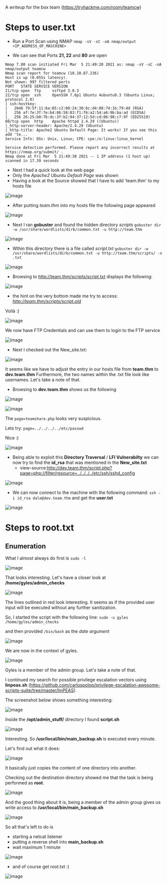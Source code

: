 A writeup for the box team (https://tryhackme.com/room/teamcw)

# Steps to user.txt
* Run a Port Scan using NMAP
`nmap -sV -sC -oA nmap/output <IP_ADDRESS_OF_MASCHINE>`

* We can see that Ports **21, 22** and **80** are open

```
Nmap 7.80 scan initiated Fri Mar  5 21:49:20 2021 as: nmap -sV -sC -oA nmap/output teamcw
Nmap scan report for teamcw (10.10.87.236)
Host is up (0.055s latency).
Not shown: 997 filtered ports
PORT   STATE SERVICE VERSION
21/tcp open  ftp     vsftpd 3.0.3
22/tcp open  ssh     OpenSSH 7.6p1 Ubuntu 4ubuntu0.3 (Ubuntu Linux; protocol 2.0)
| ssh-hostkey: 
|   2048 79:5f:11:6a:85:c2:08:24:30:6c:d4:88:74:1b:79:4d (RSA)
|   256 af:7e:3f:7e:b4:86:58:83:f1:f6:a2:54:a6:9b:ba:ad (ECDSA)
|_  256 26:25:b0:7b:dc:3f:b2:94:37:12:5d:cd:06:98:c7:9f (ED25519)
80/tcp open  http    Apache httpd 2.4.29 ((Ubuntu))
|_http-server-header: Apache/2.4.29 (Ubuntu)
|_http-title: Apache2 Ubuntu Default Page: It works! If you see this add 'te...
Service Info: OSs: Unix, Linux; CPE: cpe:/o:linux:linux_kernel

Service detection performed. Please report any incorrect results at https://nmap.org/submit/ .
Nmap done at Fri Mar  5 21:49:38 2021 -- 1 IP address (1 host up) scanned in 17.39 seconds
```


* Next I had a quick look at the web page
* Only the _Apache2 Ubuntu Default Page_ was shown
* Having a look at the Source showed that I have to add 'team.thm' to my hosts file


![image](https://user-images.githubusercontent.com/78683952/110202466-24dc1100-7e69-11eb-8fb3-ff424a266bd9.png)


* After putting _team.thm_ into my hosts file the following page appeared

![image](https://user-images.githubusercontent.com/78683952/110202498-59e86380-7e69-11eb-9058-0cab1a29e2eb.png)


* Next I ran **gobuster** and found the hidden directory *scripts*
`gobuster dir -w /usr/share/wordlists/dirb/common.txt -u http://team.thm`

![image](https://user-images.githubusercontent.com/78683952/110202590-04f91d00-7e6a-11eb-8267-ee5f922b27c5.png)


* Wthin this directory there is a file called *script.txt*
`gobuster dir -w /usr/share/wordlists/dirb/common.txt -u http://team.thm/scripts/ -x .txt`

![image](https://user-images.githubusercontent.com/78683952/110202593-104c4880-7e6a-11eb-9aa7-bc1f84518ea0.png)


* Browsing to http://team.thm/scripts/script.txt displays the following:

![image](https://user-images.githubusercontent.com/78683952/110202629-52758a00-7e6a-11eb-81f0-f54c1c889b14.png)

* the hint on the very bottom made me try to access: _http://team.thm/scripts/script.old_

Voilà :) 

![image](https://user-images.githubusercontent.com/78683952/110240335-b7ed7780-7f4b-11eb-8621-673f0419cc35.png)


We now have FTP Credentials and can use them to login to the FTP service 

![image](https://user-images.githubusercontent.com/78683952/110202739-fa8b5300-7e6a-11eb-9ab1-b9aef3554d17.png)

* Next I checked out the New_site.txt:

![image](https://user-images.githubusercontent.com/78683952/110239455-38f64000-7f47-11eb-828b-bf4357747af5.png)


It seems like we have to adjust the entry in our hosts file from **team.thm** to **dev.team.thm**
Furthermore, the two names within the .txt file look like usernames. Let's take a note of that.

* Browsing to **dev.team.thm** shows us the following

![image](https://user-images.githubusercontent.com/78683952/110202886-a3d24900-7e6b-11eb-8d29-7f1f9eb68215.png)


![image](https://user-images.githubusercontent.com/78683952/110202911-b8164600-7e6b-11eb-8236-3e5e6ca11af1.png)

The `page=teamshare.php` looks very suspicious.

Lets try: `page=../../../../etc/passwd `

Nice :)

![image](https://user-images.githubusercontent.com/78683952/110203009-14796580-7e6c-11eb-9871-203f47cfba80.png)

- Being able to exploit this **Directory Traversal** / **LFI Vulnerabilty** we can now try to find the **id_rsa** that was mentioned in the **New_site.txt** 
  - view-source:http://dev.team.thm/script.php?page=php://filter/resource=../../../../etc/ssh/sshd_config

![image](https://user-images.githubusercontent.com/78683952/110203090-6d48fe00-7e6c-11eb-9ca7-81992d6ec662.png)

* We can now connect to the machine with the following command: `ssh -i id_rsa dale@dev.team.thm` and get the **user.txt**

![image](https://user-images.githubusercontent.com/78683952/110239403-f46aa480-7f46-11eb-8383-2015871a8ffb.png)


# Steps to root.txt
## Enumeration

What I almost always do first is `sudo -l`

![image](https://user-images.githubusercontent.com/78683952/110238487-3a713980-7f42-11eb-8caf-478c68087569.png)

That looks interesting. Let's have a closer look at **/home/gyles/admin_checks**

![image](https://user-images.githubusercontent.com/78683952/110238529-6c829b80-7f42-11eb-8113-feb52c8605ab.png)

The lines outlined in red look interesting. It seems as if the provided user input will be executed without any further sanitization.

So, I started the script with the following line:
`sudo -u gyles /home/gyles/admin_checks`

and then provided `/bin/bash` as the _date argument_

![image](https://user-images.githubusercontent.com/78683952/110238654-3265c980-7f43-11eb-9d0e-b42a210da0a1.png)

We are now in the context of gyles. 

![image](https://user-images.githubusercontent.com/78683952/110238742-883a7180-7f43-11eb-9e87-d9c335c01a69.png)

Gyles is a member of the admin group. Let's take a note of that.

I continued my search for possible privilege escalation vectors using **linpeas.sh** (https://github.com/carlospolop/privilege-escalation-awesome-scripts-suite/tree/master/linPEAS).

The screenshot below shows something interesting:

![image](https://user-images.githubusercontent.com/78683952/110238966-bec4bc00-7f44-11eb-98e4-e6a268b55895.png)

Inside the **/opt/admin_stuff/** directory I found **script.sh**

![image](https://user-images.githubusercontent.com/78683952/110239001-f2074b00-7f44-11eb-954e-ae5f836ed34a.png)

Interesting. So **/usr/local/bin/main_backup.sh** is executed every minute.

Let's find out what it does:

![image](https://user-images.githubusercontent.com/78683952/110239046-372b7d00-7f45-11eb-846c-1880ebeb2722.png)

It basically just copies the content of one directory into another.

Checking out the destination directory showed me that the task is being performed as **root**.

![image](https://user-images.githubusercontent.com/78683952/110239526-a4401200-7f47-11eb-87f2-2c0de2fed090.png)


And the good thing about it is, being a member of the admin group gives us write access to **/usr/local/bin/main_backup.sh**

![image](https://user-images.githubusercontent.com/78683952/110239698-8f17b300-7f48-11eb-8209-17530a0bf160.png)


So all that's left to do is
* starting a netcat listener
* putting a reverse shell into **main_backup.sh**
* wait maximum 1 minute

![image](https://user-images.githubusercontent.com/78683952/110239760-e9187880-7f48-11eb-94a6-bcc272dc680e.png)


* and of course get root.txt :)

![image](https://user-images.githubusercontent.com/78683952/110239296-773f2f80-7f46-11eb-875b-4697e646581d.png)


